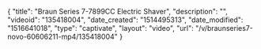 {
    "title": "Braun Series 7-7899CC Electric Shaver",
    "description": "",
    "videoid": "135418004",
    "date_created": "1514495313",
    "date_modified": "1516641018",
    "type": "captivate",
    "layout": "video",
    "url": "\/v\/braunseries7-novo-60606211-mp4\/135418004"
}